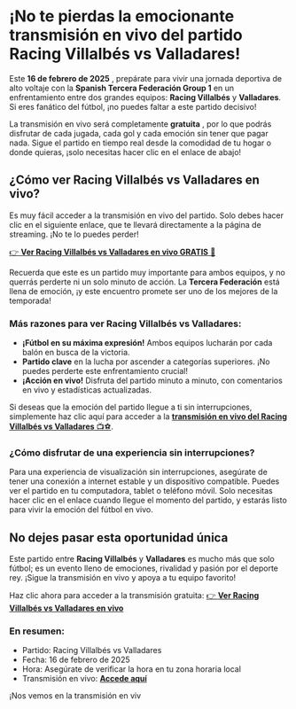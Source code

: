 # ¡No te pierdas la emocionante transmisión en vivo del partido Racing Villalbés vs Valladares!

Este **16 de febrero de 2025** , prepárate para vivir una jornada deportiva de alto voltaje con la **Spanish Tercera Federación Group 1** en un enfrentamiento entre dos grandes equipos: **Racing Villalbés** y **Valladares**. Si eres fanático del fútbol, ¡no puedes faltar a este partido decisivo!

La transmisión en vivo será completamente **gratuita** , por lo que podrás disfrutar de cada jugada, cada gol y cada emoción sin tener que pagar nada. Sigue el partido en tiempo real desde la comodidad de tu hogar o donde quieras, ¡solo necesitas hacer clic en el enlace de abajo!

## ¿Cómo ver Racing Villalbés vs Valladares en vivo?

Es muy fácil acceder a la transmisión en vivo del partido. Solo debes hacer clic en el siguiente enlace, que te llevará directamente a la página de streaming. ¡No te lo puedes perder!

[👉 **Ver Racing Villalbés vs Valladares en vivo GRATIS** 🎉](https://tinyurl.com/livestreamfreeo?st=Racing+Villalb%C3%A9s+vs+Valladares&si=gh)

Recuerda que este es un partido muy importante para ambos equipos, y no querrás perderte ni un solo minuto de acción. La **Tercera Federación** está llena de emoción, ¡y este encuentro promete ser uno de los mejores de la temporada!

### Más razones para ver Racing Villalbés vs Valladares:

- **¡Fútbol en su máxima expresión!** Ambos equipos lucharán por cada balón en busca de la victoria.
- **Partido clave** en la lucha por ascender a categorías superiores. ¡No puedes perderte este enfrentamiento crucial!
- **¡Acción en vivo!** Disfruta del partido minuto a minuto, con comentarios en vivo y estadísticas actualizadas.

Si deseas que la emoción del partido llegue a ti sin interrupciones, simplemente haz clic aquí para acceder a la [**transmisión en vivo del Racing Villalbés vs Valladares** 📺⚽](https://tinyurl.com/livestreamfreeo?st=Racing+Villalb%C3%A9s+vs+Valladares&si=gh).

### ¿Cómo disfrutar de una experiencia sin interrupciones?

Para una experiencia de visualización sin interrupciones, asegúrate de tener una conexión a internet estable y un dispositivo compatible. Puedes ver el partido en tu computadora, tablet o teléfono móvil. Solo necesitas hacer clic en el enlace cuando llegue el momento del partido, y estarás listo para vivir la emoción del fútbol en vivo.

## No dejes pasar esta oportunidad única

Este partido entre **Racing Villalbés** y **Valladares** es mucho más que solo fútbol; es un evento lleno de emociones, rivalidad y pasión por el deporte rey. ¡Sigue la transmisión en vivo y apoya a tu equipo favorito!

Haz clic ahora para acceder a la transmisión gratuita: [👉 **Ver Racing Villalbés vs Valladares en vivo**](https://tinyurl.com/livestreamfreeo?st=Racing+Villalb%C3%A9s+vs+Valladares&si=gh)

### En resumen:

- Partido: Racing Villalbés vs Valladares
- Fecha: 16 de febrero de 2025
- Hora: Asegúrate de verificar la hora en tu zona horaria local
- Transmisión en vivo: [**Accede aquí**](https://tinyurl.com/livestreamfreeo?st=Racing+Villalb%C3%A9s+vs+Valladares&si=gh)

¡Nos vemos en la transmisión en viv
